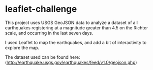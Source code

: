 # leaflet-challenge

This project uses USGS GeoJSON data to analyze a dataset of all earthquakes registering at a magnitude greater than 4.5 on the Richter scale, and occurring in the last seven days.

I used Leaflet to map the earthquakes, and add a bit of interactivity to explore the map.

The dataset used can be found here: (http://earthquake.usgs.gov/earthquakes/feed/v1.0/geojson.php) 
